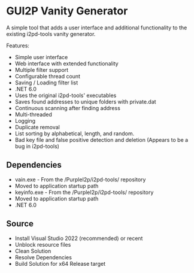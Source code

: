 # GUI2P Vanity Generator

A simple tool that adds a user interface and additional functionality to the existing i2pd-tools vanity generator.

Features:
 - Simple user interface
 - Web interface with extended functionality
 - Multiple filter support
 - Configurable thread count
 - Saving / Loading filter list
 - .NET 6.0
 - Uses the original i2pd-tools' executables
 - Saves found addresses to unique folders with private.dat
 - Continuous scanning after finding address
 - Multi-threaded
 - Logging
 - Duplicate removal
 - List sorting by alphabetical, length, and random.
 - Bad key file and false positive detection and deletion (Appears to be a bug in i2pd-tools)
 
## Dependencies
 
  - vain.exe - From the /PurpleI2p/i2pd-tools/ repository
   - Moved to application startup path
  - keyinfo.exe - From the /PurpleI2p/i2pd-tools/ repository
   - Moved to application startup path
  - .NET 6.0
  
## Source

 - Install Visual Studio 2022 (recommended) or recent
 - Unblock resource files
 - Clean Solution
 - Resolve Dependencies
 - Build Solution for x64 Release target
